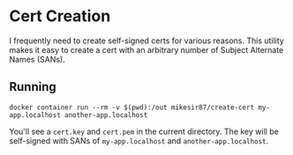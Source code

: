 # Cert Creation 

I frequently need to create self-signed certs for various reasons. This utility makes it easy to create a cert with an arbitrary number of Subject Alternate Names (SANs).

## Running

```
docker container run --rm -v $(pwd):/out mikesir87/create-cert my-app.localhost another-app.localhost
```

You'll see a `cert.key` and `cert.pem` in the current directory. The key will be self-signed with SANs of `my-app.localhost` and `another-app.localhost`.

